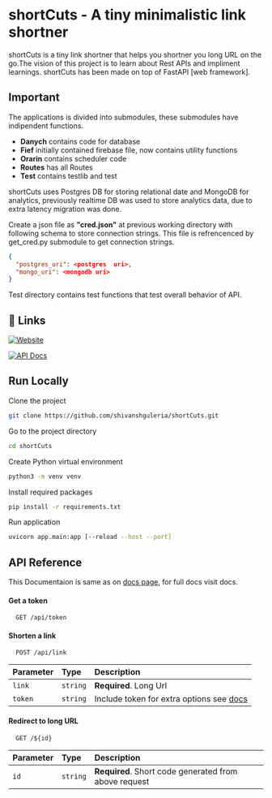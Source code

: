 
# shortCuts - A tiny minimalistic link shortner

shortCuts is  a tiny link shortner that helps you shortner you long URL on the go.The vision of this project is to learn about Rest APIs and impliment learnings. shortCuts has been made on top of FastAPI [web framework]. 


## Important

The applications is divided into submodules, these submodules have indipendent functions.

- **Danych** contains code for database 
- **Fief** initially contained firebase file, now contains utility functions
- **Orarin** contains scheduler code
- **Routes** has all Routes
- **Test** contains testlib and test 

shortCuts uses Postgres DB for storing relational date and MongoDB for analytics, previously realtime DB was used to store analytics data, due to extra latency migration was done.

Create a json file as **"cred.json"** at previous working directory with following schema to store connection strings. This file is refrencenced by get_cred.py submodule to get connection strings.

```json
{
  "postgres_uri": <postgres  uri>,
  "mongo_uri": <mongodb uri>
}
```
Test directory contains test functions that test overall behavior of API.

## 🔗 Links
[![Website](https://img.shields.io/badge/Website-000?style=for-the-badge)](https://shrk.xyz/)

[![API Docs](https://img.shields.io/badge/API%20Docs-23aa12?style=for-the-badge)](https://shrk.xyz/Documentation)


## Run Locally

Clone the project

```bash
git clone https://github.com/shivanshguleria/shortCuts.git
```

Go to the project directory

```bash
cd shortCuts
```

Create Python virtual environment

```bash
python3 -m venv venv
```
Install required packages

```bash
pip install -r requirements.txt
```

Run application

```bash
uvicorn app.main:app [--reload --host --port]
```



## API Reference
This Documentaion is same as on [docs page](https://shrk.xyz/Documentation), for full docs visit docs.
#### Get a token

```http
  GET /api/token
```

#### Shorten a link


```http
  POST /api/link
```

| Parameter | Type     | Description                       |
| :-------- | :------- | :-------------------------------- |
| `link`      | `string` | **Required**. Long Url          |
   `token`     |  `string` | Include token for extra options see [docs](https://shrk.xyz/Documentation)


#### Redirect to long URL

```http
  GET /${id}
```

| Parameter | Type     | Description                       |
| :-------- | :------- | :-------------------------------- |
| `id`      | `string` | **Required**. Short code generated from above request |

